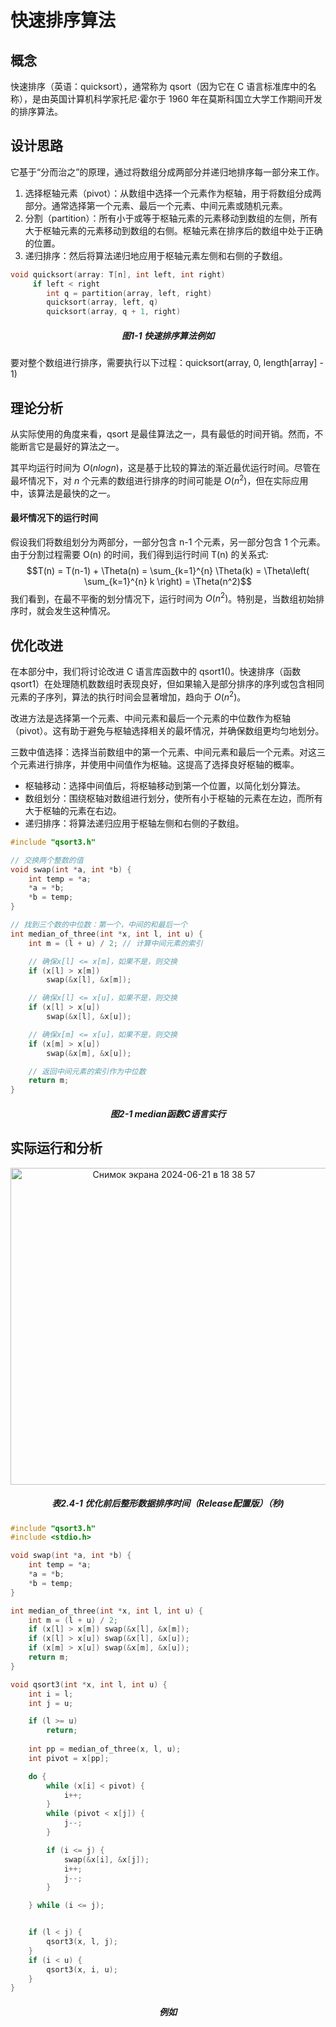 # 快速排序算法

## 概念

快速排序（英语：quicksort），通常称为 qsort（因为它在 C 语言标准库中的名称），是由英国计算机科学家托尼·霍尔于 1960 年在莫斯科国立大学工作期间开发的排序算法。

## 设计思路

它基于“分而治之”的原理，通过将数组分成两部分并递归地排序每一部分来工作。
1. 选择枢轴元素（pivot）：从数组中选择一个元素作为枢轴，用于将数组分成两部分。通常选择第一个元素、最后一个元素、中间元素或随机元素。
2. 分割（partition）：所有小于或等于枢轴元素的元素移动到数组的左侧，所有大于枢轴元素的元素移动到数组的右侧。枢轴元素在排序后的数组中处于正确的位置。
3. 递归排序：然后将算法递归地应用于枢轴元素左侧和右侧的子数组。

```C lang
void quicksort(array: T[n], int left, int right)
     if left < right
        int q = partition(array, left, right)
        quicksort(array, left, q)
        quicksort(array, q + 1, right)

```
<h5 align="center">图1-1 快速排序算法例如</h5>

要对整个数组进行排序，需要执行以下过程：quicksort(array, 0, length[array] - 1)

## 理论分析
从实际使用的角度来看，qsort 是最佳算法之一，具有最低的时间开销。然而，不能断言它是最好的算法之一。

其平均运行时间为 $O(nlogn)$，这是基于比较的算法的渐近最优运行时间。尽管在最坏情况下，对 $n$ 个元素的数组进行排序的时间可能是 $O(n^2)$，但在实际应用中，该算法是最快的之一。

#### 最坏情况下的运行时间
假设我们将数组划分为两部分，一部分包含 n-1 个元素，另一部分包含 1 个元素。由于分割过程需要 O(n) 的时间，我们得到运行时间 T(n) 的关系式:
$$T(n) = T(n-1) + \Theta(n) = \sum_{k=1}^{n} \Theta(k) = \Theta\left( \sum_{k=1}^{n} k \right) = \Theta(n^2)$$
我们看到，在最不平衡的划分情况下，运行时间为 $O(n^2)$。特别是，当数组初始排序时，就会发生这种情况。

## 优化改进

在本部分中，我们将讨论改进 C 语言库函数中的 qsort1()。快速排序（函数 qsort1）在处理随机数数组时表现良好，但如果输入是部分排序的序列或包含相同元素的子序列，算法的执行时间会显著增加，趋向于 $O(n^2)$。

改进方法是选择第一个元素、中间元素和最后一个元素的中位数作为枢轴（pivot）。这有助于避免与枢轴选择相关的最坏情况，并确保数组更均匀地划分。

三数中值选择：选择当前数组中的第一个元素、中间元素和最后一个元素。对这三个元素进行排序，并使用中间值作为枢轴。这提高了选择良好枢轴的概率。
- 枢轴移动：选择中间值后，将枢轴移动到第一个位置，以简化划分算法。
- 数组划分：围绕枢轴对数组进行划分，使所有小于枢轴的元素在左边，而所有大于枢轴的元素在右边。
- 递归排序：将算法递归应用于枢轴左侧和右侧的子数组。

```C lang
#include "qsort3.h"

// 交换两个整数的值
void swap(int *a, int *b) {
    int temp = *a;
    *a = *b;
    *b = temp;
}

// 找到三个数的中位数：第一个，中间的和最后一个
int median_of_three(int *x, int l, int u) {
    int m = (l + u) / 2; // 计算中间元素的索引

    // 确保x[l] <= x[m]，如果不是，则交换
    if (x[l] > x[m]) 
        swap(&x[l], &x[m]);

    // 确保x[l] <= x[u]，如果不是，则交换
    if (x[l] > x[u]) 
        swap(&x[l], &x[u]);

    // 确保x[m] <= x[u]，如果不是，则交换
    if (x[m] > x[u]) 
        swap(&x[m], &x[u]);

    // 返回中间元素的索引作为中位数
    return m;
}
```
<h5 align="center">图2-1 median函数C语言实行</h5>

## 实际运行和分析
<p align="center">
     <img width="507" alt="Снимок экрана 2024-06-21 в 18 38 57" src="https://github.com/frozosea/-/assets/99795132/5c1fefc9-18d0-472a-b3de-e31634dfb211">
</p>
<h5 align="center">表2.4-1 优化前后整形数据排序时间（Release配置版）（秒)</h5>

```C lang
#include "qsort3.h"
#include <stdio.h>

void swap(int *a, int *b) {
    int temp = *a;
    *a = *b;
    *b = temp;
}

int median_of_three(int *x, int l, int u) {
    int m = (l + u) / 2;
    if (x[l] > x[m]) swap(&x[l], &x[m]);
    if (x[l] > x[u]) swap(&x[l], &x[u]);
    if (x[m] > x[u]) swap(&x[m], &x[u]);
    return m;
}

void qsort3(int *x, int l, int u) {
    int i = l;
    int j = u;

    if (l >= u)
        return;
    
    int pp = median_of_three(x, l, u);
    int pivot = x[pp];

    do {
        while (x[i] < pivot) {
            i++;
        }
        while (pivot < x[j]) {
            j--;
        }

        if (i <= j) {
            swap(&x[i], &x[j]);
            i++;
            j--;
        }

    } while (i <= j);


    if (l < j) {
        qsort3(x, l, j);
    }
    if (i < u) {
        qsort3(x, i, u);
    }
}

```
<h5 align="center">例如</h5>



